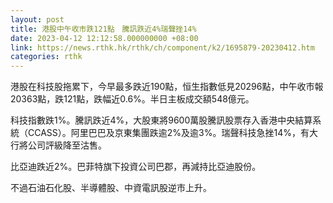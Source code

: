 ```yaml
---
layout: post
title: 港股中午收市跌121點　騰訊跌近4%瑞聲挫14%
date: 2023-04-12 12:12:58.000000000 +08:00
link: https://news.rthk.hk/rthk/ch/component/k2/1695879-20230412.htm
categories: rthk
---
```


港股在科技股拖累下，今早最多跌近190點，恒生指數低見20296點，中午收市報20363點，跌121點，跌幅近0.6%。半日主板成交額548億元。

科技指數跌1%。騰訊跌近4%，大股東將9600萬股騰訊股票存入香港中央結算系統（CCASS）。阿里巴巴及京東集團跌逾2%及逾3%。瑞聲科技急挫14%，有大行將公司評級降至沽售。

比亞迪跌近2%。巴菲特旗下投資公司巴郡，再減持比亞迪股份。

不過石油石化股、半導體股、中資電訊股逆市上升。
